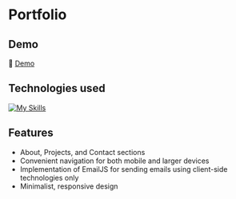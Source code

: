 # Portfolio

## Demo
:eyes: [Demo](https://ingasiu.online)

## Technologies used
[![My Skills](https://skillicons.dev/icons?i=ts,react,scss,vite)](https://skillicons.dev)


## Features
- About, Projects, and Contact sections
- Convenient navigation for both mobile and larger devices
- Implementation of EmailJS for sending emails using client-side technologies only
- Minimalist, responsive design

